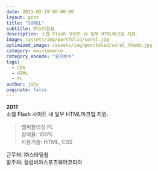 ```yaml
---
date: 2011-02-19 00:00:00
layout: post
title: "SOREL"
subtitle: ㈜스타일쉽
description: 소렐 Flash 사이트 내 일부 HTML마크업 지원.
image: /assets/img/portfolio/sorel.jpg
optimized_image: /assets/img/portfolio/sorel_thumb.jpg
category: maintenance
category_encode: "유지보수"
tags:
  - CSS
  - HTML
  - PL
author: jihy
paginate: false
---
```


**2011** <br>
소렐 Flash 사이트 내 일부 HTML마크업 지원.

> 웹퍼블리싱 PL <br>
참여율: 100% <br>
사용기술: HTML, CSS

근무처: ㈜스타일쉽 <br>
발주처: 컬럼비아스포츠웨어코리아